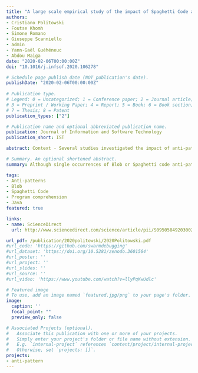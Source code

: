 ```yaml
---
title: "A large scale empirical study of the impact of Spaghetti Code and Blob anti-patterns on program comprehension"
authors:
- Cristiano Politowski
- Foutse Khomh
- Simone Romano
- Giuseppe Scanniello
- admin
- Yann-Gaël Guéhéneuc
- Abdou Maiga
date: "2020-02-06T00:00:00Z"
doi: "10.1016/j.infsof.2020.106278"

# Schedule page publish date (NOT publication's date).
publishDate: "2020-02-06T00:00:00Z"
 
# Publication type.
# Legend: 0 = Uncategorized; 1 = Conference paper; 2 = Journal article;
# 3 = Preprint / Working Paper; 4 = Report; 5 = Book; 6 = Book section;
# 7 = Thesis; 8 = Patent
publication_types: ["2"]

# Publication name and optional abbreviated publication name.
publication: Journal of Information and Software Technology
publication_short: IST

abstract: Context - Several studies investigated the impact of anti-patterns (i.e., “poor” solutions to recurring design problems) during maintenance activities and reported that anti-patterns significantly affect the developers’ effort required to edit files. However, before developers edit files, they must understand the source code of the systems. This source code must be easy to understand by developers. Objective - In this work, we provide a complete assessment of the impact of two instances of two anti-patterns, Blob or Spaghetti Code, on program comprehension. Method - We analyze the impact of these two anti-patterns through three empirical studies conducted at Polytechnique Montré al (Canada) with 24 participants; at Carlton University (Canada) with 30 participants; and at University Basilicata (Italy) with 79 participants. Results - We collect data from 372 tasks obtained thanks to 133 different participants from the three universities. We use three metrics to assess the developers’ comprehension of the source code - (1) the duration to complete each task; (2) their percentage of correct answers; and, (3) the NASA task load index for their effort. Conclusions - We report that, although single occurrences of Blob or Spaghetti code anti-patterns have little effect on code comprehension, two occurrences of either Blob or Spaghetti Code significantly increases the developers’ time spent in their tasks, reduce their percentage of correct answers, and increase their effort. Hence, we recommend that developers act on both anti-patterns, which should be refactored out of the source code whenever possible. We also recommend further studies on combinations of anti-patterns rather than on single anti-patterns one at a time.

# Summary. An optional shortened abstract.
summary: Although single occurrences of Blob or Spaghetti code anti-patterns have little effect on code comprehension, two occurrences of either Blob or Spaghetti Code significantly increases the developers’ time spent in their tasks, reduce their percentage of correct answers, and increase their effort. Hence, we recommend that developers act on both anti-patterns, which should be refactored out of the source code whenever possible.

tags:
- Anti-patterns
- Blob
- Spaghetti Code
- Program comprehension
- Java
featured: true

links:
- name: ScienceDirect
  url: http://www.sciencedirect.com/science/article/pii/S0950584920300288

url_pdf: /publication/2020politowski/2020Politowski.pdf
#url_code: 'https://github.com/swarmdebugging'
#url_dataset: 'https://doi.org/10.5281/zenodo.3601564'
#url_poster: ''
#url_project: ''
#url_slides: ''
#url_source: ''
#url_video: 'https://www.youtube.com/watch?v=llyPqKwUdlc'

# Featured image
# To use, add an image named `featured.jpg/png` to your page's folder. 
image:
  caption: ''
  focal_point: ""
  preview_only: false

# Associated Projects (optional).
#   Associate this publication with one or more of your projects.
#   Simply enter your project's folder or file name without extension.
#   E.g. `internal-project` references `content/project/internal-project/index.md`.
#   Otherwise, set `projects: []`.
projects:
- anti-pattern
---
```


